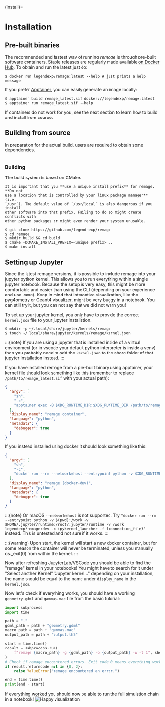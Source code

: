 (install)=

# Installation

## Pre-built binaries

The recommended and fastest way of running _remage_ is through pre-built
software containers. Stable releases are regularly made available
[on Docker Hub](https://hub.docker.com/r/legendexp/remage). To obtain and run
the latest just do:

```console
$ docker run legendexp/remage:latest --help # just prints a help message
```

If you prefer [Apptainer](https://apptainer.org/), you can easily generate an
image locally:

```console
$ apptainer build remage_latest.sif docker://legendexp/remage:latest
$ apptainer run remage_latest.sif --help
```

If containers do not work for you, see the next section to learn how to build
and install from source.

## Building from source

In preparation for the actual build, users are required to obtain some
dependencies.

```{include} ../_dependencies.md

```

### Building

The build system is based on CMake.

```{important}
It is important that you **use a unique install prefix** for remage. **Do not
use a location that is controlled by your linux package manager** (i.e.
`/usr`). The default value of `/usr/local` is also dangerous if you install
other software into that prefix. Failing to do so might create conflicts with
other python packages or might even render your system unusable.
```

```console
$ git clone https://github.com/legend-exp/remage
$ cd remage
$ mkdir build && cd build
$ cmake -DCMAKE_INSTALL_PREFIX=<unique prefix> ..
$ make install
```

## Setting up Jupyter

Since the latest remage versions, it is possible to include remage into your jupyter python kernel. This allows you to run everything within a single jupyter notebook. Because the setup is very easy, this might be more comfortable and easier than using the CLI (depending on your experience and use-case). Keep in mind that interactive visualization, like the pyg4ometry or Geant4 visualizer, might be very buggy in a notebook. You can still try it, but you can not say that we did not warn you!

To set up your jupyter kernel, you only have to provide the correct `kernel.json` file to your jupyter installation.

```console
$ mkdir -p ~/.local/share/jupyter/kernels/remage
$ touch ~/.local/share/jupyter/kernels/remage/kernel.json
```

:::{note} If you are using a jupyter that is installed inside of a virtual environment (or in vscode your default python interpreter is inside a venv) then you probably need to add the `kernel.json` to the share folder of that jupyter installation instead.
:::

If you have installed remage from a pre-built binary using apptainer, your kernel file should look something like this (remember to replace `/path/to/remage_latest.sif` with your actual path):

```json
{
  "argv": [
    "sh",
    "-c",
    "apptainer exec -B $XDG_RUNTIME_DIR:$XDG_RUNTIME_DIR /path/to/remage_latest.sif python -m ipykernel_launcher -f {connection_file}"
  ],
  "display_name": "remage container",
  "language": "python",
  "metadata": {
    "debugger": true
  }
}
```

If you instead installed using docker it should look something like this:

```json
{
  "argv": [
    "sh",
    "-c",
    "docker run --rm --network=host --entrypoint python -v $XDG_RUNTIME_DIR:$XDG_RUNTIME_DIR -v $(pwd):$(pwd) -w $(pwd) legendexp/remage:dev -m ipykernel_launcher -f {connection_file}"
  ],
  "display_name": "remage (docker-dev)",
  "language": "python",
  "metadata": {
    "debugger": true
  }
}
```

:::{note} On macOS `--network=host` is not supported. Try `"docker run --rm --entrypoint python -v $(pwd):/work -v $HOME/.jupyter/runtime:/root/.jupyter/runtime -w /work legendexp/remage:dev -m ipykernel_launcher -f {connection_file}"` instead. This is untested and not sure if it works.
:::

:::{warning} Upon start, the kernel will start a new docker container, but for some reason the container will never be terminated, unless you manually os.\_exit(0) from within the kernel.
:::

Now after refreshing JupyterLab/VSCode you should be able to find the "remage" kernel in your notebooks! You might have to search for it under "Select another Kernel" "Jupyter kernel..." depending on your installation, the name should be equal to the name under `display_name` in the `kernel.json`.

Now let's check if everything works, you should have a working `geometry.gdml` and `gammas.mac` file from the basic tutorial:

```python
import subprocess
import time

path = "."
gdml_path = path + "geometry.gdml"
macro_path = path + "gammas.mac"
output_path = path + "output.lh5"

start = time.time()
result = subprocess.run(
    f"remage {macro_path} -g {gdml_path} -o {output_path} -w -t 1", shell=True
)
# Check if remage encountered errors. Exit code 0 means everything worked fine. Exit code 2 are only Warnings.
if result.returncode not in {0, 2}:
    raise ValueError("remage encountered an error.")

end = time.time()
print(end - start)
```

If everything worked you should now be able to run the full simulation chain in a notebook!
![Happy visualization](https://media.tenor.com/lCKwsD2OW1kAAAAj/happy-cat-happy-happy-cat.gif)
